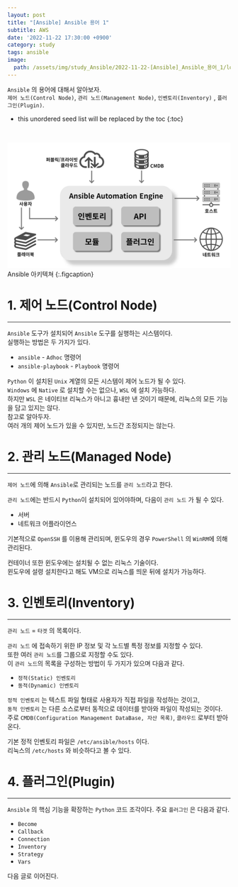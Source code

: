```yaml
---
layout: post
title: "[Ansible] Ansible 용어 1"
subtitle: AWS
date: '2022-11-22 17:30:00 +0900'
category: study
tags: ansible
image:
  path: /assets/img/study_Ansible/2022-11-22-[Ansible]_Ansible_용어_1/logo.png
---
```


`Ansible` 의 용어에 대해서 알아보자.<br>
`제어 노드(Control Node)`, `관리 노드(Management Node)`, `인벤토리(Inventory)` , `플러그인(Plugin)`.

<!--more-->

* this unordered seed list will be replaced by the toc
{:toc}

<br>

![1](/assets/img/study_Ansible/2022-11-22-[Ansible]_Ansible_개요/1.png)
Ansible 아키텍쳐
{:.figcaption}

# 1. 제어 노드(Control Node)
---

`Ansible` 도구가 설치되어 `Ansible` 도구를 실행하는 시스템이다.<br>
실행하는 방법은 두 가지가 있다.<br>

* `ansible` - `Adhoc` 명령어
* `ansible-playbook` - `Playbook` 명령어

`Python` 이 설치된 `Unix` 계열의 모든 시스템이 제어 노드가 될 수 있다.<br>
`Windows` 에 `Native` 로 설치할 수는 없으나, `WSL` 에 설치 가능하다.<br>
하지만 `WSL` 은 네이티브 리눅스가 아니고 흉내만 낸 것이기 때문에, 리눅스의 모든 기능을 담고 있지는 않다.<br>
참고로 알아두자.<br>
여러 개의 제어 노드가 있을 수 있지만, 노드간 조정되지는 않는다.

# 2. 관리 노드(Managed Node)
---

`제어 노드`에 의해 `Ansible`로 관리되는 노드를 `관리 노드`라고 한다.

`관리 노드`에는 반드시 `Python`이 설치되어 있어야하며, 다음이 `관리 노드` 가 될 수 있다.

* 서버
* 네트워크 어플라이언스

기본적으로 `OpenSSH` 를 이용해 관리되며, 윈도우의 경우 `PowerShell` 의 `WinRM`에 의해 관리된다.

컨테이너 또한 윈도우에는 설치될 수 없는 리눅스 기술이다.<br>
윈도우에 설령 설치한다고 해도 VM으로 리눅스를 띄운 뒤에 설치가 가능하다.

# 3. 인벤토리(Inventory)
---

`관리 노드` = `타겟` 의 목록이다.<br>

`관리 노드` 에 접속하기 위한 IP 정보 및 각 노드별 특정 정보를 지정할 수 있다.<br>
또한 여러 `관리 노드`를 그룹으로 지정할 수도 있다.<br>
이 `관리 노드`의 목록을 구성하는 방법이 두 가지가 있으며 다음과 같다.<br>

* `정적(Static) 인벤토리`
* `동적(Dynamic) 인벤토리`

`정적 인벤토리` 는 텍스트 파일 형태로 사용자가 직접 파일을 작성하는 것이고,<br>
`동적 인벤토리` 는 다른 소스로부터 동적으로 데이터를 받아와 파일이 작성되는 것이다.<br>
주로 `CMDB(Configuration Management DataBase, 자산 목록)`, `클라우드` 로부터 받아온다. 

기본 정적 인벤토리 파일은 `/etc/ansible/hosts` 이다.<br>
리눅스의 `/etc/hosts` 와 비슷하다고 볼 수 있다.

# 4. 플러그인(Plugin)
---

`Ansible` 의 핵심 기능을 확장하는 `Python` 코드 조각이다.
주요 `플러그인` 은 다음과 같다.

* `Become`
* `Callback`
* `Connection`
* `Inventory`
* `Strategy`
* `Vars`

다음 글로 이어진다.

